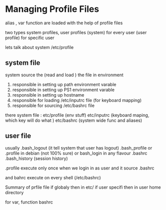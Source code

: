 # Managing Profile Files

alias , var function are loaded with the help of profile files

two types
system profiles, user profiles
(system) for every user
(user profile) for specific user

lets talk about system
/etc/profile

## system file

system source the (read and load ) the file in environment

1. responsible in setting up path environment varable
1. responsible in setting up PS1 environment varable
1. responsible in setting up hostname
1. responsible for loading /etc/inputrc file (for keyboard mapping)
1. responsible for sourcing /etc/bashrc file

there system file :
etc/profile (env stuff)
etc/inputrc (keyboard maping, which key will do what )
etc/bashrc (system wide func and aliases)

## user file

usually
.bash_logout (it tell system that user has logout)
.bash_profile or .profile in debian (not 100% sure) or bash_login in any flavour
.bashrc
.bash_history (session history)

.profile execute only once when we login in as user and it source .bashrc

and bahrc execute on every shell (/etc/bashrc)

Summary of prfile file
if globaly then in etc/
if user specifi then in user home directory

for var, function bashrc
